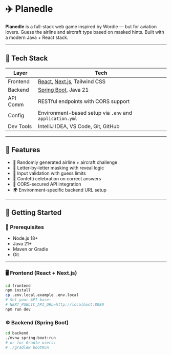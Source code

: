 # ✈️ Planedle

**Planedle** is a full-stack web game inspired by Wordle — but for aviation lovers. Guess the airline and aircraft type based on masked hints. Built with a modern Java + React stack.

---

## 🚀 Tech Stack

| Layer       | Tech                                      |
|-------------|-------------------------------------------|
| Frontend    | [React](https://react.dev/), [Next.js](https://nextjs.org/), Tailwind CSS |
| Backend     | [Spring Boot](https://spring.io/projects/spring-boot), Java 21 |
| API Comm    | RESTful endpoints with CORS support       |
| Config      | Environment-based setup via `.env` and `application.yml` |
| Dev Tools   | IntelliJ IDEA, VS Code, Git, GitHub       |

---

## 🧩 Features

- 🛫 Randomly generated airline + aircraft challenge
- 🔡 Letter-by-letter masking with reveal logic
- 💬 Input validation with guess limits
- 🎉 Confetti celebration on correct answers
- 🔁 CORS-secured API integration
- 🌍 Environment-specific backend URL setup

---

## 🧪 Getting Started

### 🔧 Prerequisites

- Node.js 18+
- Java 21+
- Maven or Gradle
- Git

---

### 🖥 Frontend (React + Next.js)

```bash
cd frontend
npm install
cp .env.local.example .env.local
# Set your API base:
# NEXT_PUBLIC_API_URL=http://localhost:8080
npm run dev
```

### ⚙️ Backend (Spring Boot)

```bash
cd backend
./mvnw spring-boot:run
# or for Gradle users:
# ./gradlew bootRun

